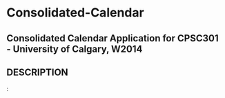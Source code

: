 Consolidated-Calendar
=====================

Consolidated Calendar Application for CPSC301 - University of Calgary, W2014
-----------
DESCRIPTION
-----------

:

